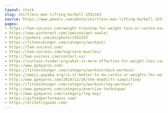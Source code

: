 ```yaml
---
layout: stock
slug: shirtless-man-lifting-barbell-1552103
source: https://www.pexels.com/photo/shirtless-man-lifting-barbell-1552103/
pages:
- https://5am-success.com/weight-training-for-weight-loss-or-cardio-exercises-for-weight-loss/
- https://www.pinterest.com/jamiuno/get-swole/
- https://pxhere.com/en/photo/1552255
- https://fitnesshunger.com/category/workout/
- https://5am-success.com/
- https://5am-success.com/tag/sore-muscles/
- http://5am-success.com/contact-us/
- https://curtain.tunder.org/what-is-more-effective-for-weight-loss-cardio-or-weight-lifting/
- http://www.gymyarns.com/
- https://fitnesshunger.com/category/workout/back-workout/
- https://emoji.gayaba.org/is-it-better-to-do-cardio-or-weights-for-weight-loss/
- http://www.gymyarns.com/2018/12/26/the-deadlift-simplified/
- https://fitnesshunger.com/category/workout/leg-workout/
- http://www.gymyarns.com/category/exercise-technique/
- http://www.gymyarns.com/category/leg-day/
- https://giftedperformance.com/
- https://elitefitgoods.com/
---
```

